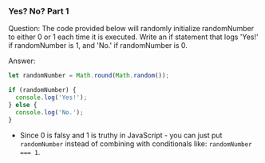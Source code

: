 

### Yes? No? Part 1

Question: The code provided below will randomly initialize randomNumber to either 0 or 1 each time it is executed. Write an if statement that logs 'Yes!' if randomNumber is 1, and 'No.' if randomNumber is 0.


Answer:

```javascript
let randomNumber = Math.round(Math.random());

if (randomNumber) {
  console.log('Yes!');
} else {
  console.log('No.');
}
```

* Since 0 is falsy and 1 is truthy in JavaScript - you can just put `randomNumber` instead of combining with conditionals like: `randomNumber === 1`.